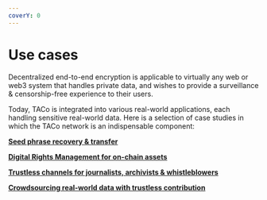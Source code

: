 ```yaml
---
coverY: 0
---
```


# Use cases

Decentralized end-to-end encryption is applicable to virtually any web or web3 system that handles private data, and wishes to provide a surveillance & censorship-free experience to their users.&#x20;

Today, TACo is integrated into various real-world applications, each handling sensitive real-world data. Here is a selection of case studies in which the TACo network is an indispensable component:

[**Seed phrase recovery & transfer** ](broken-reference)

[**Digital Rights Management for on-chain assets** ](broken-reference)

[**Trustless channels for journalists, archivists & whistleblowers** ](broken-reference)

[**Crowdsourcing real-world data with trustless contribution**](broken-reference)

